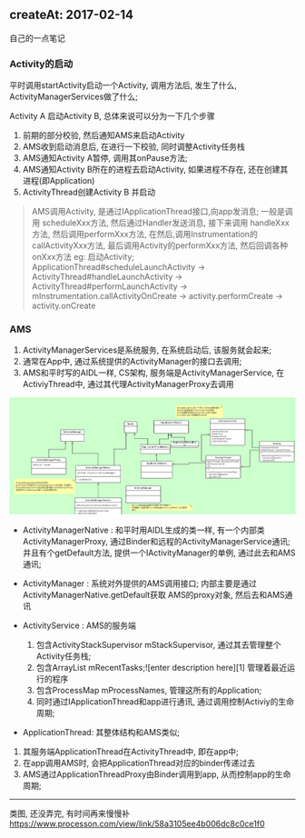 createAt: 2017-02-14
-----

自己的一点笔记

### Activity的启动
平时调用startActivity启动一个Activity, 调用方法后, 发生了什么, ActivityManagerServices做了什么;

Activity A 启动Activity B, 总体来说可以分为一下几个步骤
1. 前期的部分校验, 然后通知AMS来启动Activity
2. AMS收到启动消息后, 在进行一下校验, 同时调整Activity任务栈
3. AMS通知Activity A暂停, 调用其onPause方法;
3. AMS通知Activity B所在的进程去启动Activity, 如果进程不存在, 还在创建其进程(即Application)
4. ActivityThread创建Activity B 并启动


> AMS调用Activity, 是通过IApplicationThread接口,向app发消息;  一般是调用 scheduleXxx方法, 然后通过Handler发送消息, 接下来调用 handleXxx方法, 然后调用performXxx方法, 在然后,调用Instrumentation的callActivityXxx方法, 最后调用Activity的performXxx方法, 然后回调各种onXxx方法
eg: 启动Activity;
ApplicationThread#scheduleLaunchActivity -> 
ActivityThread#handleLaunchActivity -> 
ActivityThread#performLaunchActivity ->
 mInstrumentation.callActivityOnCreate -> 
activity.performCreate -> 
activity.onCreate

### AMS
1. ActivityManagerServices是系统服务, 在系统启动后, 该服务就会起来; 
2. 通常在App中, 通过系统提供的ActivityManager的接口去调用;
3. AMS和平时写的AIDL一样, CS架构, 服务端是ActivityManagerService, 在ActiviyThread中, 通过其代理ActivityManagerProxy去调用

![](./pic/AMS_class.png)

- ActivityManagerNative : 和平时用AIDL生成的类一样, 有一个内部类ActivityManagerProxy, 通过Binder和远程的ActivityManagerService通讯; 并且有个getDefault方法, 提供一个IActivityManager的单例, 通过此去和AMS通讯;
- ActivityManager : 系统对外提供的AMS调用接口; 内部主要是通过 ActivityManagerNative.getDefault获取 AMS的proxy对象, 然后去和AMS通讯
- ActivityService : AMS的服务端
	1. 包含ActivityStackSupervisor mStackSupervisor, 通过其去管理整个Activity任务栈;
	2. 包含ArrayList<TaskRecord> mRecentTasks;![enter description here][1] 管理着最近运行的程序
	2. 包含ProcessMap<ProcessRecord> mProcessNames, 管理这所有的Application;
	3. 同时通过IApplicationThread和app进行通讯, 通过调用控制Activiy的生命周期; 
	
- ApplicationThread: 其整体结构和AMS类似; 
 1. 其服务端ApplicationThread在ActivityThread中, 即在app中; 
 3. 在app调用AMS时, 会把ApplicationThread对应的binder传递过去
 2. AMS通过ApplicationThreadProxy由Binder调用到app, 从而控制app的生命周期;
 
 -----
类图, 还没弄完, 有时间再来慢慢补
https://www.processon.com/view/link/58a3105ee4b006dc8c0ce1f0






